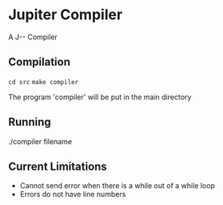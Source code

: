 # Jupiter Compiler
A J-- Compiler

## Compilation 
`cd src`
`make compiler`

The program 'compiler' will be put in the main directory

## Running
./compiler filename

## Current Limitations
- Cannot send error when there is a while out of a while loop
- Errors do not have line numbers